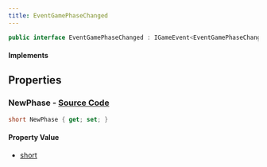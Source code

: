 ```yaml
---
title: EventGamePhaseChanged
---
```


```csharp
public interface EventGamePhaseChanged : IGameEvent<EventGamePhaseChanged>
```

#### Implements

## Properties

### **NewPhase** - [Source Code](https://github.com/swiftly-solution/swiftlys2/blob/main/managed/src/SwiftlyS2.Generated/GameEvents/Interfaces/EventGamePhaseChanged.cs#L21)

```csharp
short NewPhase { get; set; }
```

#### Property Value

- [short](https://learn.microsoft.com/dotnet/api/system.int16)

